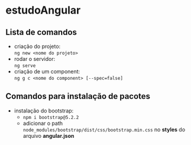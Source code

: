 # estudoAngular

## Lista de comandos

- criação do projeto: <br>
    ```ng new <nome do projeto>```
- rodar o servidor: <br>
    ```ng serve```
- criação de um component: <br>
    ```ng g c <nome do component> [--spec=false]```

## Comandos para instalação de pacotes
+ instalação do bootstrap: <br>
   * ```npm i bootstrap@5.2.2```
   * adicionar o path ```node_modules/bootstrap/dist/css/bootstrap.min.css``` no **styles** do arquivo **angular.json**